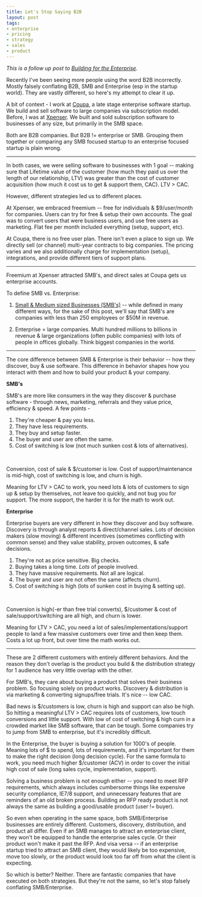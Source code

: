 ```yaml
---
title: Let's Stop Saying B2B
layout: post
tags:
- enterprise
- pricing
- strategy
- sales
- product
---
```


*This is a follow up post to [Building for the Enterprise](http://bit.ly/1hxzntZ).*

Recently I've been seeing more people using the word B2B incorrectly. Mostly falsely conflating B2B, SMB and Enterprise (esp in the startup world). They are vastly different, so here's my attempt to clear it up.

A bit of context - I work at [Coupa](http://bit.ly/U4ZvG1), a late stage enterprise software startup. We build and sell software to large companies via subscription model. Before, I was at [Xpenser](http://bit.ly/18MuCue). We built and sold subscription software to businesses of any size, but primarily in the SMB space. 

Both are B2B companies. But B2B != enterprise or SMB. Grouping them together or comparing any SMB focused startup to an enterprise focused startup is plain wrong.

<hr>  

In both cases, we were selling software to businesses with 1 goal -- making sure that Lifetime value of the customer (how much they paid us over the length of our relationship, LTV) was greater than the cost of customer acquisition (how much it cost us to get & support them, CAC). LTV > CAC. 

However, different strategies led us to different places. 

At Xpenser, we embraced freemium -- free for individuals & $9/user/month for companies. Users can try for free & setup their own accounts. The goal was to convert users that were business users, and use free users as marketing. Flat fee per month included everything (setup, support, etc).

At Coupa, there is no free user plan. There isn't even a place to sign up. We directly sell (or channel) multi-year contracts to big companies. The pricing varies and we also additionally charge for implementation (setup), integrations, and provide different tiers of support plans.

<hr>

Freemium at Xpenser attracted SMB's, and direct sales at Coupa gets us enterprise accounts.

To define SMB vs. Enterprise:

1. [Small & Medium sized Businesses (SMB's)](http://en.wikipedia.org/wiki/Small_and_medium_enterprises) -- while defined in many different ways, for the sake of this post, we'll say that SMB's are companies with less than 250 employees or $50M in revenue.

2. Enterprise = large companies. Multi hundred millions to billions in revenue & large organizations (often public companies) with lots of people in offices globally. Think biggest companies in the world.

<hr>

The core difference between SMB & Enterprise is their behavior -- how they discover, buy & use software. This difference in behavior shapes how you interact with them and how to build your product & your company. 

**SMB's**

SMB's are more like consumers in the way they discover & purchase software - through news, marketing, referrals and they value price, efficiency & speed. A few points -

1. They're cheaper & pay you less.
2. They have less requirements.
3. They buy and setup faster.
4. The buyer and user are often the same.
5. Cost of switching is low (not much sunken cost & lots of alternatives).

<br>

Conversion, cost of sale & $/customer is low. Cost of support/maintenance is mid-high, cost of switching is low, and churn is high.

Meaning for LTV > CAC to work, you need lots & lots of customers to sign up & setup by themselves, not leave too quickly, and not bug you for support. The more support, the harder it is for the math to work out.

**Enterprise**

Enterprise buyers are very different in how they discover and buy software. Discovery is through analyst reports & direct/channel sales. Lots of decision makers (slow moving) & different incentives (sometimes conflicting with common sense) and they value stability, proven outcomes, & safe decisions.

1. They're not as price sensitive. Big checks.
2. Buying takes a long time. *Lots* of people involved.
3. They have massive requirements. Not all are logical.
4. The buyer and user are not often the same (affects churn).
5. Cost of switching is high (lots of sunken cost in buying & setting up). 

<br>

Conversion is high(-er than free trial converts), $/customer & cost of sale/support/switching are all high, and churn is lower.

Meaning for LTV > CAC, you need a lot of sales/implementations/support people to land a few massive customers over time and then keep them. Costs a lot up front, but over time the math works out.

<hr>

These are 2 different customers with entirely different behaviors. And the reason they don't overlap is the product you build & the distribution strategy for 1 audience has very little overlap with the other. 

For SMB's, they care about buying a product that solves their business problem. So focusing solely on product works. Discovery & distribution is via marketing & converting signups/free trials. It's nice -- low CAC. 

Bad news is $/customers is low, churn is high and support can also be high. So hitting a meaningful LTV > CAC requires lots of customers, low touch conversions and little support. With low of cost of switching & high curn in a crowded market like SMB software, that can be tough. Some companies try to jump from SMB to enterprise, but it's incredibly difficult.

In the Enterprise, the buyer is buying a solution for 1000's of people. Meaning lots of $ to spend, lots of requirements, and it's important for them to make the right decision (long decision cycle). For the same formula to work, you need much higher $/customer (ACV) in order to cover the initial high cost of sale (long sales cycle, implementation, support). 

Solving a business problem is not enough either -- you need to meet RFP requirements, which always includes cumbersome things like expensive security compliance, IE7/8 support, and unnecessary features that are reminders of an old broken process. Building an RFP ready product is not always the same as building a good/usable product (user != buyer).   

So even when operating in the same space, both SMB/Enterprise businesses are entirely different. Customers, discovery, distribution, and product all differ. Even if an SMB manages to attract an enterprise client, they won't be equipped to handle the enterprise sales cycle. Or their product won't make it past the RFP. And visa versa -- if an enterprise startup tried to attract an SMB client, they would likely be too expensive, move too slowly, or the product would look too far off from what the client is expecting. 

So which is better? Neither. There are fantastic companies that have executed on both strategies. But they're not the same, so let's stop falsely conflating SMB/Enterprise.